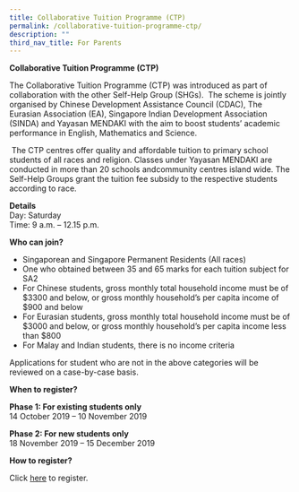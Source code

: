 ```yaml
---
title: Collaborative Tuition Programme (CTP)
permalink: /collaborative-tuition-programme-ctp/
description: ""
third_nav_title: For Parents
---
```

**Collaborative Tuition Programme (CTP)**

The Collaborative Tuition Programme (CTP) was introduced as part of collaboration with the other Self-Help Group (SHGs).  The scheme is jointly organised by Chinese Development Assistance Council (CDAC), The Eurasian Association (EA), Singapore Indian Development Association (SINDA) and Yayasan MENDAKI with the aim to boost students’ academic performance in English, Mathematics and Science.

 The CTP centres offer quality and affordable tuition to primary school students of all races and religion. Classes under Yayasan MENDAKI are conducted in more than 20 schools andcommunity centres island wide. The Self-Help Groups grant the tuition fee subsidy to the respective students according to race.

**Details**  
Day: Saturday  
Time: 9 a.m. – 12.15 p.m.

**Who can join?**

*   Singaporean and Singapore Permanent Residents (All races)
*   One who obtained between 35 and 65 marks for each tuition subject for SA2
*   For Chinese students, gross monthly total household income must be of $3300 and below, or gross monthly household’s per capita income of $900 and below
*   For Eurasian students, gross monthly total household income must be of $3000 and below, or gross monthly household’s per capita income less than $800
*   For Malay and Indian students, there is no income criteria

Applications for student who are not in the above categories will be reviewed on a case-by-case basis.

**When to register?**

**Phase 1: For existing students only**  
14 October 2019 – 10 November 2019

**Phase 2: For new students only**  
18 November 2019 – 15 December 2019

**How to register?**

Click [here](https://oprs.mendaki.org.sg/) to register.